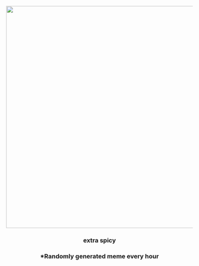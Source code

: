 <p align="center">
        <img src="https://i.redd.it/qvdpnbel5tn81.jpg" width="600" height="600">
        </p>
        <h3 align="center">extra spicy</h3>
        <h3 align="center">*Randomly generated meme every hour</h3>
    